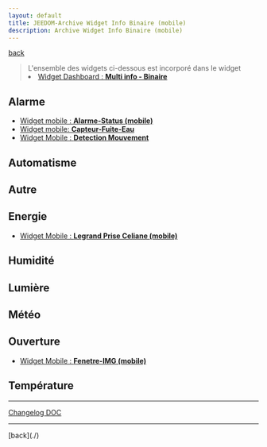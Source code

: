 ```yaml
---
layout: default
title: JEEDOM-Archive Widget Info Binaire (mobile)
description: Archive Widget Info Binaire (mobile)
---
```

[back](./)

<blockquote>
L'ensemble des widgets ci-dessous est incorporé dans le widget
    <li><a href="./JEEDOM-Multi_info-Binaire.html">Widget Dashboard : <b>Multi info - Binaire</b></a></li>
</blockquote>


## Alarme
<ul>
    <li><a href="./archives/JEEDOM-Alarme-Status--MOBILE.html">Widget mobile : <b>Alarme-Status (mobile)</b></a></li>
    <li><a href="./archives/JEEDOM-Capteur-Fuite-Eau--MOBILE.html">Widget mobile: <b>Capteur-Fuite-Eau</b></a></li>
    <li><a href="./archives/JEEDOM-Detection-Mouvement--MOBILE.html">Widget Mobile : <b>Detection Mouvement</b></a></li>
</ul>

## Automatisme
<ul>

</ul>

## Autre
<ul>

</ul>

## Energie
<ul>
    <li><a href="./archives/JEEDOM-Legrand-Prise-Celiane--mobile.html">Widget Mobile : <b>Legrand Prise Celiane (mobile)</b></a></li>  
</ul>

## Humidité
<ul>

</ul>

## Lumière
<ul>

</ul>

## Météo
<ul>

</ul>

## Ouverture
<ul>
    <li><a href="./archives/JEEDOM-Fenetre-IMG--MOBILE.html">Widget Mobile : <b>Fenetre-IMG (mobile)</b></a></li>
</ul>

## Température
<ul>

</ul>

<hr />
<dl>
    <a href="https://github.com/JEALG/JEEDOM-Widget_JAG-doc/commits/master">Changelog DOC</a>
</dl>
<hr />
[back](./)